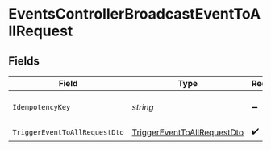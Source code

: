 # EventsControllerBroadcastEventToAllRequest


## Fields

| Field                                                                                 | Type                                                                                  | Required                                                                              | Description                                                                           |
| ------------------------------------------------------------------------------------- | ------------------------------------------------------------------------------------- | ------------------------------------------------------------------------------------- | ------------------------------------------------------------------------------------- |
| `IdempotencyKey`                                                                      | *string*                                                                              | :heavy_minus_sign:                                                                    | A header for idempotency purposes                                                     |
| `TriggerEventToAllRequestDto`                                                         | [TriggerEventToAllRequestDto](../../Models/Components/TriggerEventToAllRequestDto.md) | :heavy_check_mark:                                                                    | N/A                                                                                   |